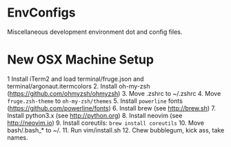 # EnvConfigs
Miscellaneous development environment dot and config files.

# New OSX Machine Setup
1 Install iTerm2 and load terminal/fruge.json and terminal/argonaut.itermcolors
2. Install oh-my-zsh (https://github.com/ohmyzsh/ohmyzsh)
3. Move .zshrc to ~/.zshrc
4. Move `fruge.zsh-theme` to `oh-my-zsh/themes`
5. Install `powerline` fonts (https://github.com/powerline/fonts)
6. Install brew (see http://brew.sh)
7. Install python3.x (see http://python.org)
8. Install neovim (see http://neovim.io)
9. Install coreutils: ```brew install coreutils```
10. Move bash/.bash_* to ~/.
11. Run vim/install.sh
12. Chew bubblegum, kick ass, take names.
